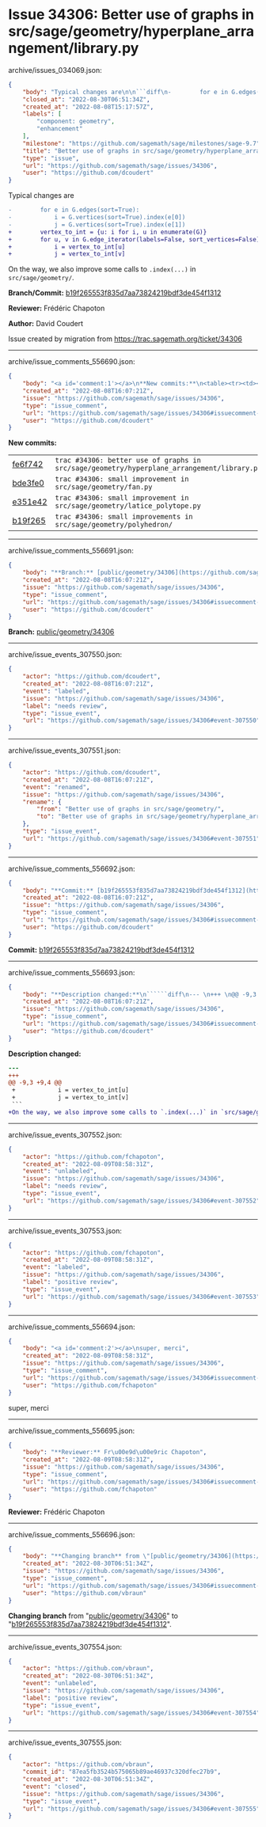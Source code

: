 # Issue 34306: Better use of graphs in src/sage/geometry/hyperplane_arrangement/library.py

archive/issues_034069.json:
```json
{
    "body": "Typical changes are\n\n```diff\n-        for e in G.edges(sort=True):\n-            i = G.vertices(sort=True).index(e[0])\n-            j = G.vertices(sort=True).index(e[1])\n+        vertex_to_int = {u: i for i, u in enumerate(G)}\n+        for u, v in G.edge_iterator(labels=False, sort_vertices=False):\n+            i = vertex_to_int[u]\n+            j = vertex_to_int[v]\n```\nOn the way, we also improve some calls to `.index(...)` in `src/sage/geometry/`.\n\n**Branch/Commit:** [b19f265553f835d7aa73824219bdf3de454f1312](https://github.com/sagemath/sagetrac-mirror/commit/b19f265553f835d7aa73824219bdf3de454f1312)\n\n**Reviewer:** Fr\u00e9d\u00e9ric Chapoton\n\n**Author:** David Coudert\n\nIssue created by migration from https://trac.sagemath.org/ticket/34306\n\n",
    "closed_at": "2022-08-30T06:51:34Z",
    "created_at": "2022-08-08T15:17:57Z",
    "labels": [
        "component: geometry",
        "enhancement"
    ],
    "milestone": "https://github.com/sagemath/sage/milestones/sage-9.7",
    "title": "Better use of graphs in src/sage/geometry/hyperplane_arrangement/library.py",
    "type": "issue",
    "url": "https://github.com/sagemath/sage/issues/34306",
    "user": "https://github.com/dcoudert"
}
```
Typical changes are

```diff
-        for e in G.edges(sort=True):
-            i = G.vertices(sort=True).index(e[0])
-            j = G.vertices(sort=True).index(e[1])
+        vertex_to_int = {u: i for i, u in enumerate(G)}
+        for u, v in G.edge_iterator(labels=False, sort_vertices=False):
+            i = vertex_to_int[u]
+            j = vertex_to_int[v]
```
On the way, we also improve some calls to `.index(...)` in `src/sage/geometry/`.

**Branch/Commit:** [b19f265553f835d7aa73824219bdf3de454f1312](https://github.com/sagemath/sagetrac-mirror/commit/b19f265553f835d7aa73824219bdf3de454f1312)

**Reviewer:** Frédéric Chapoton

**Author:** David Coudert

Issue created by migration from https://trac.sagemath.org/ticket/34306





---

archive/issue_comments_556690.json:
```json
{
    "body": "<a id='comment:1'></a>\n**New commits:**\n<table><tr><td><a href=\"https://github.com/sagemath/sagetrac-mirror/commit/fe6f742de077ff0b4173e8310250e5e394fb6b18\">fe6f742</a></td><td><code>trac #34306: better use of graphs in src/sage/geometry/hyperplane_arrangement/library.py</code></td></tr><tr><td><a href=\"https://github.com/sagemath/sagetrac-mirror/commit/bde3fe0d0fabe6d90dc24907aff2a4bd69585adc\">bde3fe0</a></td><td><code>trac #34306: small improvement in src/sage/geometry/fan.py</code></td></tr><tr><td><a href=\"https://github.com/sagemath/sagetrac-mirror/commit/e351e422d8c76a801f9facd5786e4a55fa3cb324\">e351e42</a></td><td><code>trac #34306: small improvement in src/sage/geometry/latice_polytope.py</code></td></tr><tr><td><a href=\"https://github.com/sagemath/sagetrac-mirror/commit/b19f265553f835d7aa73824219bdf3de454f1312\">b19f265</a></td><td><code>trac #34306: small improvements in src/sage/geometry/polyhedron/</code></td></tr></table>\n",
    "created_at": "2022-08-08T16:07:21Z",
    "issue": "https://github.com/sagemath/sage/issues/34306",
    "type": "issue_comment",
    "url": "https://github.com/sagemath/sage/issues/34306#issuecomment-556690",
    "user": "https://github.com/dcoudert"
}
```

<a id='comment:1'></a>
**New commits:**
<table><tr><td><a href="https://github.com/sagemath/sagetrac-mirror/commit/fe6f742de077ff0b4173e8310250e5e394fb6b18">fe6f742</a></td><td><code>trac #34306: better use of graphs in src/sage/geometry/hyperplane_arrangement/library.py</code></td></tr><tr><td><a href="https://github.com/sagemath/sagetrac-mirror/commit/bde3fe0d0fabe6d90dc24907aff2a4bd69585adc">bde3fe0</a></td><td><code>trac #34306: small improvement in src/sage/geometry/fan.py</code></td></tr><tr><td><a href="https://github.com/sagemath/sagetrac-mirror/commit/e351e422d8c76a801f9facd5786e4a55fa3cb324">e351e42</a></td><td><code>trac #34306: small improvement in src/sage/geometry/latice_polytope.py</code></td></tr><tr><td><a href="https://github.com/sagemath/sagetrac-mirror/commit/b19f265553f835d7aa73824219bdf3de454f1312">b19f265</a></td><td><code>trac #34306: small improvements in src/sage/geometry/polyhedron/</code></td></tr></table>




---

archive/issue_comments_556691.json:
```json
{
    "body": "**Branch:** [public/geometry/34306](https://github.com/sagemath/sagetrac-mirror/tree/public/geometry/34306)",
    "created_at": "2022-08-08T16:07:21Z",
    "issue": "https://github.com/sagemath/sage/issues/34306",
    "type": "issue_comment",
    "url": "https://github.com/sagemath/sage/issues/34306#issuecomment-556691",
    "user": "https://github.com/dcoudert"
}
```

**Branch:** [public/geometry/34306](https://github.com/sagemath/sagetrac-mirror/tree/public/geometry/34306)



---

archive/issue_events_307550.json:
```json
{
    "actor": "https://github.com/dcoudert",
    "created_at": "2022-08-08T16:07:21Z",
    "event": "labeled",
    "issue": "https://github.com/sagemath/sage/issues/34306",
    "label": "needs review",
    "type": "issue_event",
    "url": "https://github.com/sagemath/sage/issues/34306#event-307550"
}
```



---

archive/issue_events_307551.json:
```json
{
    "actor": "https://github.com/dcoudert",
    "created_at": "2022-08-08T16:07:21Z",
    "event": "renamed",
    "issue": "https://github.com/sagemath/sage/issues/34306",
    "rename": {
        "from": "Better use of graphs in src/sage/geometry/",
        "to": "Better use of graphs in src/sage/geometry/hyperplane_arrangement/library.py"
    },
    "type": "issue_event",
    "url": "https://github.com/sagemath/sage/issues/34306#event-307551"
}
```



---

archive/issue_comments_556692.json:
```json
{
    "body": "**Commit:** [b19f265553f835d7aa73824219bdf3de454f1312](https://github.com/sagemath/sagetrac-mirror/commit/b19f265553f835d7aa73824219bdf3de454f1312)",
    "created_at": "2022-08-08T16:07:21Z",
    "issue": "https://github.com/sagemath/sage/issues/34306",
    "type": "issue_comment",
    "url": "https://github.com/sagemath/sage/issues/34306#issuecomment-556692",
    "user": "https://github.com/dcoudert"
}
```

**Commit:** [b19f265553f835d7aa73824219bdf3de454f1312](https://github.com/sagemath/sagetrac-mirror/commit/b19f265553f835d7aa73824219bdf3de454f1312)



---

archive/issue_comments_556693.json:
```json
{
    "body": "**Description changed:**\n``````diff\n--- \n+++ \n@@ -9,3 +9,4 @@\n +            i = vertex_to_int[u]\n +            j = vertex_to_int[v]\n ```\n+On the way, we also improve some calls to `.index(...)` in `src/sage/geometry/`.\n``````\n",
    "created_at": "2022-08-08T16:07:21Z",
    "issue": "https://github.com/sagemath/sage/issues/34306",
    "type": "issue_comment",
    "url": "https://github.com/sagemath/sage/issues/34306#issuecomment-556693",
    "user": "https://github.com/dcoudert"
}
```

**Description changed:**
``````diff
--- 
+++ 
@@ -9,3 +9,4 @@
 +            i = vertex_to_int[u]
 +            j = vertex_to_int[v]
 ```
+On the way, we also improve some calls to `.index(...)` in `src/sage/geometry/`.
``````




---

archive/issue_events_307552.json:
```json
{
    "actor": "https://github.com/fchapoton",
    "created_at": "2022-08-09T08:58:31Z",
    "event": "unlabeled",
    "issue": "https://github.com/sagemath/sage/issues/34306",
    "label": "needs review",
    "type": "issue_event",
    "url": "https://github.com/sagemath/sage/issues/34306#event-307552"
}
```



---

archive/issue_events_307553.json:
```json
{
    "actor": "https://github.com/fchapoton",
    "created_at": "2022-08-09T08:58:31Z",
    "event": "labeled",
    "issue": "https://github.com/sagemath/sage/issues/34306",
    "label": "positive review",
    "type": "issue_event",
    "url": "https://github.com/sagemath/sage/issues/34306#event-307553"
}
```



---

archive/issue_comments_556694.json:
```json
{
    "body": "<a id='comment:2'></a>\nsuper, merci",
    "created_at": "2022-08-09T08:58:31Z",
    "issue": "https://github.com/sagemath/sage/issues/34306",
    "type": "issue_comment",
    "url": "https://github.com/sagemath/sage/issues/34306#issuecomment-556694",
    "user": "https://github.com/fchapoton"
}
```

<a id='comment:2'></a>
super, merci



---

archive/issue_comments_556695.json:
```json
{
    "body": "**Reviewer:** Fr\u00e9d\u00e9ric Chapoton",
    "created_at": "2022-08-09T08:58:31Z",
    "issue": "https://github.com/sagemath/sage/issues/34306",
    "type": "issue_comment",
    "url": "https://github.com/sagemath/sage/issues/34306#issuecomment-556695",
    "user": "https://github.com/fchapoton"
}
```

**Reviewer:** Frédéric Chapoton



---

archive/issue_comments_556696.json:
```json
{
    "body": "**Changing branch** from \"[public/geometry/34306](https://github.com/sagemath/sagetrac-mirror/tree/public/geometry/34306)\" to \"[b19f265553f835d7aa73824219bdf3de454f1312](https://github.com/sagemath/sagetrac-mirror/commit/b19f265553f835d7aa73824219bdf3de454f1312)\".",
    "created_at": "2022-08-30T06:51:34Z",
    "issue": "https://github.com/sagemath/sage/issues/34306",
    "type": "issue_comment",
    "url": "https://github.com/sagemath/sage/issues/34306#issuecomment-556696",
    "user": "https://github.com/vbraun"
}
```

**Changing branch** from "[public/geometry/34306](https://github.com/sagemath/sagetrac-mirror/tree/public/geometry/34306)" to "[b19f265553f835d7aa73824219bdf3de454f1312](https://github.com/sagemath/sagetrac-mirror/commit/b19f265553f835d7aa73824219bdf3de454f1312)".



---

archive/issue_events_307554.json:
```json
{
    "actor": "https://github.com/vbraun",
    "created_at": "2022-08-30T06:51:34Z",
    "event": "unlabeled",
    "issue": "https://github.com/sagemath/sage/issues/34306",
    "label": "positive review",
    "type": "issue_event",
    "url": "https://github.com/sagemath/sage/issues/34306#event-307554"
}
```



---

archive/issue_events_307555.json:
```json
{
    "actor": "https://github.com/vbraun",
    "commit_id": "87ea5fb3524b575065b89ae46937c320dfec27b9",
    "created_at": "2022-08-30T06:51:34Z",
    "event": "closed",
    "issue": "https://github.com/sagemath/sage/issues/34306",
    "type": "issue_event",
    "url": "https://github.com/sagemath/sage/issues/34306#event-307555"
}
```
